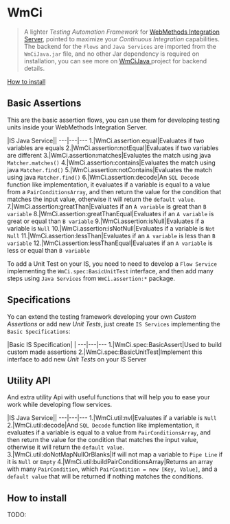 # WmCi
> A lighter *Testing Automation Framework* for [WebMethods Integration Server](http://www.softwareag.com/corporate/products/webmethods_integration/integration/overview/default.asp), pointed to maximize your *Continuous Integration* capabilities. The backend for the `Flows` and `Java Services` are imported from the `WmCiJava.jar` file, and no other Jar dependency is required on installation, you can see more on [WmCiJava ](https://github.com/wm-ci/WmCiJava/tree/master) project for backend details.

[How to install](#how-to-install)

## Basic Assertions
This are the basic assertion flows, you can use them for developing testing units inside your WebMethods Integration Server.

   |IS Java Service||
---|---|---
1.|WmCi.assertion:equal|Evaluates if two variables are equals
2.|WmCi.assertion:notEqual|Evaluates if two variables are different
3.|WmCi.assertion:matches|Evaluates the match using java `Matcher.matches()`
4.|WmCi.assertion:contains|Evaluates the match using java `Matcher.find()`
5.|WmCi.assertion:notContains|Evaluates the match using java `Matcher.find()`
6.|WmCi.assertion:decode|An `SQL Decode` function like implementation, it evaluates if a variable is equal to a value from a `PairConditionsArray`, and then return the value for the condition that matches the input value, otherwise it will return the `default value`.
7.|WmCi.assertion:greatThan|Evaluates if an `A variable` is great than `B variable`
8.|WmCi.assertion:greatThanEqual|Evaluates if an `A variable` is great or equal than `B variable`
9.|WmCi.assertion:isNull|Evaluates if a variable is `Null`
10.|WmCi.assertion:isNotNull|Evaluates if a variable is `Not Null`
11.|WmCi.assertion:lessThan|Evaluates if an `A variable` is less than `B variable`
12.|WmCi.assertion:lessThanEqual|Evaluates if an `A variable` is less or equal than `B variable`

To add a Unit Test on your IS, you need to need to develop a `Flow Service` implementing the `WmCi.spec:BasicUnitTest` interface, and then add many steps using `Java Services` from `WmCi.assertion:*` package.

## Specifications
Yo can extend the testing framework developing your own *Custom Assertions* or add new *Unit Tests*, just create `IS Services` implementing the `Basic Specifications`:

   |Basic IS Specification| |
---|---|---
1.|WmCi.spec:BasicAssert|Used to build custom made assertions
2.|WmCi.spec:BasicUnitTest|Implement this interface to add new *Unit Tests* on your IS Server


## Utility API
And extra utility Api with useful functions that will help you to ease your work while developing flow services.

   |IS Java Service||
---|---|---
1.|WmCi.util:nvl|Evaluates if a variable is `Null`
2.|WmCi.util:decode|And `SQL Decode` function like implementation, it evaluates if a variable is equal to a value from `PairConditionsArray`, and then return the value for the condition that matches the input value, otherwise it will return the `default value`.
3.|WmCi.util:doNotMapNullOrBlanks|If will not map a variable to `Pipe Line` if it is `Null` or `Empty`
4.|WmCi.util:buildPairConditionsArray|Returns an array with many `PairCondition`, which `PairCondition = new [Key, Value]`, and a `default value` that will be returned if nothing matches the conditions.


## How to install
TODO:

